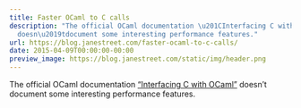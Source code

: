 ```yaml
---
title: Faster OCaml to C calls
description: "The official OCaml documentation \u201CInterfacing C withOCaml\u201D
  doesn\u2019tdocument some interesting performance features."
url: https://blog.janestreet.com/faster-ocaml-to-c-calls/
date: 2015-04-09T00:00:00-00:00
preview_image: https://blog.janestreet.com/static/img/header.png
---
```


<p>The official OCaml documentation <a href="http://caml.inria.fr/pub/docs/manual-ocaml-4.01/intfc.html">“Interfacing C with
OCaml”</a> doesn’t
document some interesting performance features.</p>
